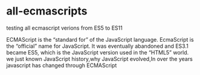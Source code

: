 # all-ecmascripts

testing all ecmascript verions from ES5 to ES11

ECMAScript is the “standard for” of the JavaScript language.
EcmaScript is the “official” name for JavaScript. It was eventually abandoned and ES3.1 became ES5, which is the JavaScript version used in the “HTML5” world.
we just known JavaScript history,why JavaScript evolved,In over the years javascript has changed through ECMAScript
